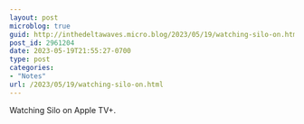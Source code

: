 ```yaml
---
layout: post
microblog: true
guid: http://inthedeltawaves.micro.blog/2023/05/19/watching-silo-on.html
post_id: 2961204
date: 2023-05-19T21:55:27-0700
type: post
categories:
- "Notes"
url: /2023/05/19/watching-silo-on.html
---
```

<p>Watching Silo on Apple TV+.</p>
